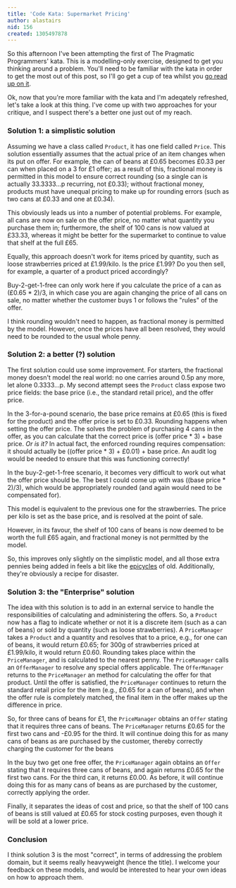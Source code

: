 ```yaml
---
title: 'Code Kata: Supermarket Pricing'
author: alastairs
nid: 156
created: 1305497878
---
```

So this afternoon I've been attempting the first of The Pragmatic Programmers' kata.  This is a modelling-only exercise, designed to get you thinking around a problem. You'll need to be familiar with the kata in order to get the most out of this post, so I'll go get a cup of tea whilst you <a href="http://codekata.pragprog.com/2007/01/code_kata_one_s.html">go read up on it</a>.
<!--break-->
Ok, now that you're more familiar with the kata and I'm adeqately refreshed, let's take a look at this thing.  I've come up with two approaches for your critique, and I suspect there's a better one just out of my reach.

<h3>Solution 1: a simplistic solution</h3>

Assuming we have a class called <code>Product</code>, it has one field called <code>Price</code>.  This solution essentially assumes that the actual price of an item changes when its put on offer.  For example, the can of beans at £0.65 becomes £0.33 per can when placed on a 3 for £1 offer; as a result of this, fractional money is permitted in this model to ensure correct rounding (so a single can is actually 33.3333&hellip;p recurring, not £0.33); without fractional money, products must have unequal pricing to make up for rounding errors (such as two cans at £0.33 and one at £0.34).  

This obviously leads us into a number of potential problems.  For example, all cans are now on sale on the offer price, no matter what quantity you purchase them in; furthermore, the shelf of 100 cans is now valued at £33.33, whereas it might be better for the supermarket to continue to value that shelf at the full £65.  

Equally, this approach doesn't work for items priced by quantity, such as loose strawberries priced at £1.99/kilo.  Is the price £1.99?  Do you then sell, for example, a quarter of a product priced accordingly?  

Buy-2-get-1-free can only work here if you calculate the price of a can as (£0.65 * 2)/3, in which case you are again changing the price of all cans on sale, no matter whether the customer buys 1 or follows the "rules" of the offer.

I think rounding wouldn't need to happen, as fractional money is permitted by the model.  However, once the prices have all been resolved, they would need to be rounded to the usual whole penny.  

<h3>Solution 2: a better (?) solution</h3>

The first solution could use some improvement.  For starters, the fractional money doesn't model the real world: no one carries around 0.5p any more, let alone 0.3333&hellip;p.  My second attempt sees the <code>Product</code> class expose two price fields: the base price (i.e., the standard retail price), and the offer price.

In the 3-for-a-pound scenario, the base price remains at £0.65 (this is fixed for the product) and the offer price is set to £0.33.  Rounding happens when setting the offer price.  The solves the problem of purchasing 4 cans in the offer, as you can calculate that the correct price is (offer price * 3) + base price.  <em>Or is it?</em>  In actual fact, the enforced rounding requires compensation: it should actually be ((offer price * 3) + £0.01) + base price.  An audit log would be needed to ensure that this was functioning correctly!

In the buy-2-get-1-free scenario, it becomes very difficult to work out what the offer price should be.  The best I could come up with was ((base price * 2)/3), which would be appropriately rounded (and again would need to be compensated for).  

This model is equivalent to the previous one for the strawberries.  The price per kilo is set as the base price, and is resolved at the point of sale.

However, in its favour, the shelf of 100 cans of beans is now deemed to be worth the full £65 again, and fractional money is not permitted by the model.  

So, this improves only slightly on the simplistic model, and all those extra pennies being added in feels a bit like the <a href="http://en.wikipedia.org/wiki/Deferent_and_epicycle" title="Deferent and Epicycle">epicycles</a> of old.  Additionally, they're obviously a recipe for disaster.

<h3>Solution 3: the "Enterprise" solution</h3>

The idea with this solution is to add in an external service to handle the responsibilities of calculating and administering the offers. So, a <code>Product</code> now has a flag to indicate whether or not it is a discrete item (such as a can of beans) or sold by quantity (such as loose strawberries). A <code>PriceManager</code> takes a <code>Product</code> and a quantity and resolves that to a price, e.g., for one can of beans, it would return £0.65; for 300g of strawberries priced at £1.99/kilo, it would return £0.60.  Rounding takes place within the <code>PriceManager</code>, and is calculated to the nearest penny.  The <code>PriceManager</code> calls an <code>OfferManager</code> to resolve any special offers applicable.  The <code>OfferManager</code> returns to the <code>PriceManager</code> an method for calculating the offer for that product.  Until the offer is satisfied, the <code>PriceManager</code> continues to return the standard retail price for the item (e.g., £0.65 for a can of beans), and when the offer rule is completely matched, the final item in the offer makes up the difference in price.  

So, for three cans of beans for £1, the <code>PriceManager</code> obtains an <code>Offer</code> stating that it requires three cans of beans.  The <code>PriceManager</code> returns £0.65 for the first two cans and -£0.95 for the third.  It will continue doing this for as many cans of beans as are purchased by the customer, thereby correctly charging the customer for the beans

In the buy two get one free offer, the <code>PriceManager</code> again obtains an <code>Offer</code> stating that it requires three cans of beans, and again returns £0.65 for the first two cans.  For the third can, it returns £0.00.  As before, it will continue doing this for as many cans of beans as are purchased by the customer, correctly applying the order.  

Finally, it separates the ideas of cost and price, so that the shelf of 100 cans of beans is still valued at £0.65 for stock costing purposes, even though it will be sold at a lower price.  

<h3>Conclusion</h3>

I think solution 3 is the most "correct", in terms of addressing the problem domain, but it seems really heavyweight (hence the title).  I welcome your feedback on these models, and would be interested to hear your own ideas on how to approach them.
